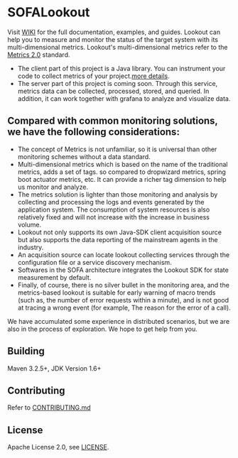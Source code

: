 # SOFALookout
Visit [WIKI](https://github.com/alipay/sofa-lookout/wiki) for the full documentation, examples, and guides.
Lookout can help you to measure and monitor the status of the target system with its multi-dimensional metrics.
Lookout's multi-dimensional metrics refer to the [Metrics 2.0](http://metrics20.org/) standard.

- The client part of this project is a Java library.  You can instrument your code to collect metrics of your project.[more details](./client/README.md).
- The server part of this project is coming soon. Through this service, metrics data can be collected, processed, stored, and queried. In addition, it can work together with grafana to analyze and visualize data.

## Compared with common monitoring solutions, we have the following considerations:

- The concept of Metrics is not unfamiliar, so it is universal than other monitoring schemes without a data standard.
- Multi-dimensional metrics which is based on the name of the traditional metrics, adds a set of tags. so compared to dropwizard metrics, spring boot actuator metrics, etc. It can provide a richer tag dimension to help us monitor and analyze.
- The metrics solution is lighter than those monitoring and analysis by collecting and processing the logs and events generated by the application system. The consumption of system resources is also relatively fixed and will not increase with the increase in business volume.
- Lookout not only supports its own Java-SDK client acquisition source but also supports the data reporting of the mainstream agents in the industry.
- An acquisition source can locate lookout collecting services through the configuration file or a service discovery mechanism.
- Softwares in the SOFA architecture integrates the Lookout SDK for state measurement by default.
- Finally, of course, there is no silver bullet in the monitoring area, and the metrics-based lookout is suitable for early warning of macro trends (such as, the number of error requests within a minute), and is not good at tracing a wrong event (for example, The reason for the error of a call).

We have accumulated some experience in distributed scenarios, but we are also in the process of exploration. We hope to get help from you.

## Building
Maven 3.2.5+, JDK Version 1.6+

## Contributing
Refer to [CONTRIBUTING.md](./CONTRIBUTING.md)

## License
Apache License 2.0, see [LICENSE](./LICENSE).
